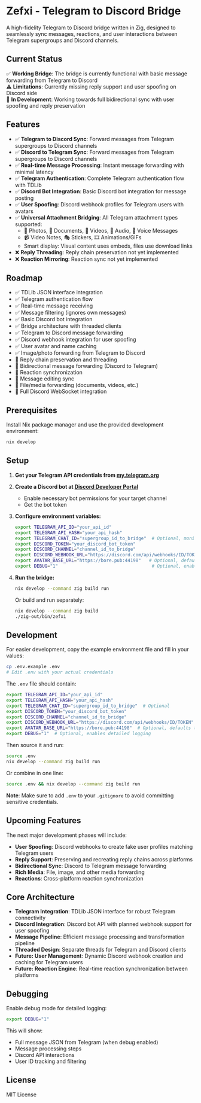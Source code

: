 # Zefxi - Telegram to Discord Bridge

A high-fidelity Telegram to Discord bridge written in Zig, designed to seamlessly sync messages, reactions, and user interactions between Telegram supergroups and Discord channels.

## Current Status

✅ **Working Bridge**: The bridge is currently functional with basic message forwarding from Telegram to Discord  
⚠️ **Limitations**: Currently missing reply support and user spoofing on Discord side  
🔧 **In Development**: Working towards full bidirectional sync with user spoofing and reply preservation  

## Features

- ✅ **Telegram to Discord Sync**: Forward messages from Telegram supergroups to Discord channels
- ✅ **Discord to Telegram Sync**: Forward messages from Telegram supergroups to Discord channels
- ✅ **Real-time Message Processing**: Instant message forwarding with minimal latency
- ✅ **Telegram Authentication**: Complete Telegram authentication flow with TDLib
- ✅ **Discord Bot Integration**: Basic Discord bot integration for message posting
- ✅ **User Spoofing**: Discord webhook profiles for Telegram users with avatars
- ✅ **Universal Attachment Bridging**: All Telegram attachment types supported:
  - 📸 Photos, 📄 Documents, 🎥 Videos, 🎵 Audio, 🎤 Voice Messages
  - 📹 Video Notes, 🎭 Stickers, 🎞️ Animations/GIFs
  - Smart display: Visual content uses embeds, files use download links
- ❌ **Reply Threading**: Reply chain preservation not yet implemented
- ❌ **Reaction Mirroring**: Reaction sync not yet implemented

## Roadmap

- ✅ TDLib JSON interface integration
- ✅ Telegram authentication flow
- ✅ Real-time message receiving
- ✅ Message filtering (ignores own messages)
- ✅ Basic Discord bot integration
- ✅ Bridge architecture with threaded clients
- ✅ Telegram to Discord message forwarding
- ✅ Discord webhook integration for user spoofing
- ✅ User avatar and name caching
- ✅ Image/photo forwarding from Telegram to Discord
- 🚧 Reply chain preservation and threading
- 🚧 Bidirectional message forwarding (Discord to Telegram)
- 🚧 Reaction synchronization
- 🚧 Message editing sync
- 🚧 File/media forwarding (documents, videos, etc.)
- 🚧 Full Discord WebSocket integration

## Prerequisites

Install Nix package manager and use the provided development environment:

```bash
nix develop
```

## Setup

1. **Get your Telegram API credentials from [my.telegram.org](https://my.telegram.org/apps)**

2. **Create a Discord bot at [Discord Developer Portal](https://discord.com/developers/applications)**
   - Enable necessary bot permissions for your target channel
   - Get the bot token

3. **Configure environment variables:**
   ```bash
   export TELEGRAM_API_ID="your_api_id"
   export TELEGRAM_API_HASH="your_api_hash"
   export TELEGRAM_CHAT_ID="supergroup_id_to_bridge"  # Optional, monitors all chats if not set
   export DISCORD_TOKEN="your_discord_bot_token"
   export DISCORD_CHANNEL="channel_id_to_bridge"
   export DISCORD_WEBHOOK_URL="https://discord.com/api/webhooks/ID/TOKEN"  # Required for user spoofing
   export AVATAR_BASE_URL="https://bore.pub:44198"   # Optional, defaults to http://127.0.0.1:8080
   export DEBUG="1"                                   # Optional, enables debug logging
   ```

4. **Run the bridge:**
   ```bash
   nix develop --command zig build run
   ```
   
   Or build and run separately:
   ```bash
   nix develop --command zig build
   ./zig-out/bin/zefxi
   ```

## Development

For easier development, copy the example environment file and fill in your values:

```bash
cp .env.example .env
# Edit .env with your actual credentials
```

The `.env` file should contain:
```bash
export TELEGRAM_API_ID="your_api_id"
export TELEGRAM_API_HASH="your_api_hash"
export TELEGRAM_CHAT_ID="supergroup_id_to_bridge"  # Optional
export DISCORD_TOKEN="your_discord_bot_token"
export DISCORD_CHANNEL="channel_id_to_bridge"
export DISCORD_WEBHOOK_URL="https://discord.com/api/webhooks/ID/TOKEN"  # Required for user spoofing
export AVATAR_BASE_URL="https://bore.pub:44198"  # Optional, defaults to http://127.0.0.1:8080
export DEBUG="1"  # Optional, enables detailed logging
```

Then source it and run:
```bash
source .env
nix develop --command zig build run
```

Or combine in one line:
```bash
source .env && nix develop --command zig build run
```

**Note**: Make sure to add `.env` to your `.gitignore` to avoid committing sensitive credentials.

## Upcoming Features

The next major development phases will include:

- **User Spoofing**: Discord webhooks to create fake user profiles matching Telegram users
- **Reply Support**: Preserving and recreating reply chains across platforms  
- **Bidirectional Sync**: Discord to Telegram message forwarding
- **Rich Media**: File, image, and other media forwarding
- **Reactions**: Cross-platform reaction synchronization

## Core Architecture

- **Telegram Integration**: TDLib JSON interface for robust Telegram connectivity
- **Discord Integration**: Discord bot API with planned webhook support for user spoofing
- **Message Pipeline**: Efficient message processing and transformation pipeline
- **Threaded Design**: Separate threads for Telegram and Discord clients
- **Future: User Management**: Dynamic Discord webhook creation and caching for Telegram users
- **Future: Reaction Engine**: Real-time reaction synchronization between platforms

## Debugging

Enable debug mode for detailed logging:
```bash
export DEBUG="1"
```

This will show:
- Full message JSON from Telegram (when debug enabled)
- Message processing steps
- Discord API interactions
- User ID tracking and filtering

## License

MIT License
